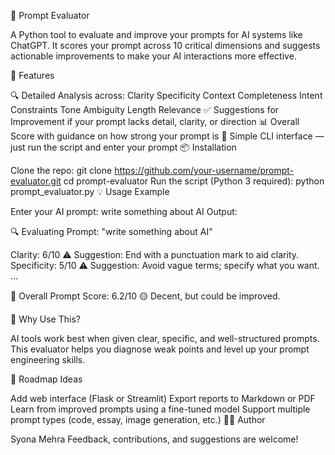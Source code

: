 🧠 Prompt Evaluator

A Python tool to evaluate and improve your prompts for AI systems like ChatGPT.
It scores your prompt across 10 critical dimensions and suggests actionable improvements to make your AI interactions more effective.

🚀 Features

🔍 Detailed Analysis across:
Clarity
Specificity
Context
Completeness
Intent
Constraints
Tone
Ambiguity
Length
Relevance
✅ Suggestions for Improvement if your prompt lacks detail, clarity, or direction
📊 Overall Score with guidance on how strong your prompt is
📝 Simple CLI interface — just run the script and enter your prompt
📦 Installation

Clone the repo:
git clone https://github.com/your-username/prompt-evaluator.git
cd prompt-evaluator
Run the script (Python 3 required):
python prompt_evaluator.py
💡 Usage Example

Enter your AI prompt: write something about AI
Output:

🔍 Evaluating Prompt:
"write something about AI"

Clarity: 6/10
   ⚠️ Suggestion: End with a punctuation mark to aid clarity.
Specificity: 5/10
   ⚠️ Suggestion: Avoid vague terms; specify what you want.
...

🧠 Overall Prompt Score: 6.2/10
🟡 Decent, but could be improved.


🎯 Why Use This?

AI tools work best when given clear, specific, and well-structured prompts.
This evaluator helps you diagnose weak points and level up your prompt engineering skills.

🔧 Roadmap Ideas

 Add web interface (Flask or Streamlit)
 Export reports to Markdown or PDF
 Learn from improved prompts using a fine-tuned model
 Support multiple prompt types (code, essay, image generation, etc.)
🧑‍💻 Author

Syona Mehra
Feedback, contributions, and suggestions are welcome!

